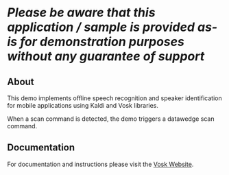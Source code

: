 *Please be aware that this application / sample is provided as-is for demonstration purposes without any guarantee of support*
=========================================================

## About

This demo implements offline speech recognition and speaker identification for mobile applications using Kaldi and Vosk libraries.

When a scan command is detected, the demo triggers a datawedge scan command.

## Documentation

For documentation and instructions please visit the [Vosk Website](https://alphacephei.com/vosk/android).
